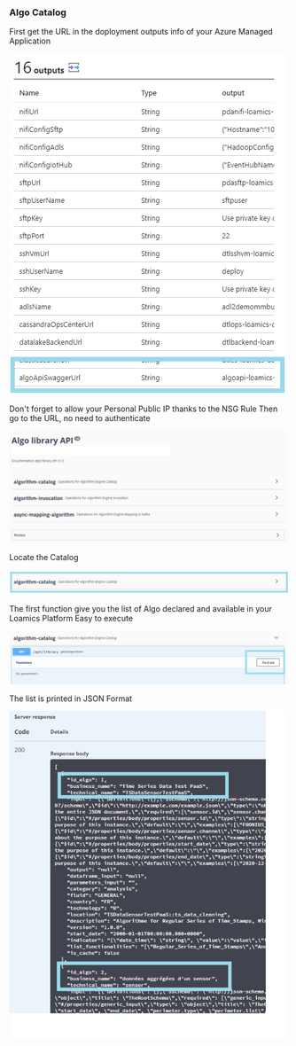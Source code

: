 ### Algo Catalog

First get the URL in the doployment outputs info of your Azure Managed Application

![swagger_url](imgs/swagger_url.png "")

Don't forget to allow your Personal Public IP thanks to the NSG Rule
Then go to the URL, no need to authenticate

![swagger_space](imgs/swagger_space.png "")

Locate the Catalog

![swagger_catalog](imgs/swagger_catalog.png "")

The first function give you the list of Algo declared and available in your Loamics Platform
Easy to execute

![swagger_catalog_fx](imgs/swagger_catalog_fx.png "")

The list is printed in JSON Format

![swagger_catalog_out](imgs/swagger_catalog_out.png "")